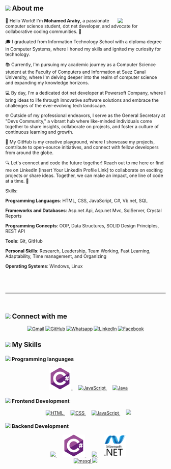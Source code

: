 
## <img src = "https://i.pinimg.com/originals/3f/7e/4e/3f7e4eff7c96e9fe4b8b4b1ff3f7bdb5.gif" width = 6.5%> About me

<img align="right" src="https://github.com/7oSkaaa/7oSkaaa/blob/main/Images/Right_Side.gif?raw=true" width=30%>
<p>
👋 Hello World! I'm <strong>Mohamed Araby</strong>, a passionate computer science student, dot net developer, and advocate for collaborative coding communities. 🚀

🎓 I graduated from Information Technology School with a diploma degree in Computer Systems, where I honed my skills and ignited my curiosity for technology.

📚 Currently, I'm pursuing my academic journey as a Computer Science student at the Faculty of Computers and Information at Suez Canal University, where I'm delving deeper into the realm of computer science and expanding my knowledge horizons.

💻 By day, I'm a dedicated dot net developer at Powersoft Company, where I bring ideas to life through innovative software solutions and embrace the challenges of the ever-evolving tech landscape.

🌐 Outside of my professional endeavors, I serve as the General Secretary at "Devs Community," a vibrant hub where like-minded individuals come together to share insights, collaborate on projects, and foster a culture of continuous learning and growth.

🌟 My GitHub is my creative playground, where I showcase my projects, contribute to open-source initiatives, and connect with fellow developers from around the globe.

🔍 Let's connect and code the future together! Reach out to me here or find me on LinkedIn [Insert Your LinkedIn Profile Link] to collaborate on exciting projects or share ideas. Together, we can make an impact, one line of code at a time. 🌈

Skills:

<strong> Programming Languages</strong>: HTML, CSS, JavaScript, C#, Vb.net, SQL

<strong>Frameworks and Databases</strong>: Asp.net Api, Asp.net Mvc, SqlServer, Crystal Reports

<strong>Programming Concepts</strong>: OOP, Data Structures, SOLID Design Principles, REST API

<strong>Tools</strong>: Git, GitHub

<strong>Personal Skills</strong>: Research, Leadership, Team Working, Fast Learning, Adaptability, Time management,   and Organizing

<strong>Operating Systems</strong>: Windows, Linux

<br>

</p>
<br>
<!-- ## <img src = "https://i.pinimg.com/originals/3f/7e/4e/3f7e4eff7c96e9fe4b8b4b1ff3f7bdb5.gif" width = 6.5%> Top Repositories
<a teget="_black" href=""></a>
 -->
<hr>
<br>

## <img src="https://github.com/7oSkaaa/7oSkaaa/blob/main/Images/Connect-with-me.gif?raw=true" width="10%"> Connect with me

<p align="center">
	<a href="arabym702@gmail.com"><img img src="https://img.shields.io/badge/gmail-%23EA4335.svg?style=plastic&logo=gmail&logoColor=white" alt="Gmail"/></a>
	<a href="https://github.com/MoARABY"><img src="https://img.shields.io/badge/github-%23181717.svg?style=plastic&logo=github&logoColor=white" alt="GitHub"/></a>
	<a href="https://wa.me/0201012209503"><img src="https://img.shields.io/badge/whatsapp-%2325D366.svg?style=plastic&logo=whatsapp&logoColor=white" alt="Whatsapp"/></a>
	<a href="https://https://www.linkedin.com/in/mohamed-araby-ma7/"><img src="https://img.shields.io/badge/linkedin-%230A66C2.svg?style=plastic&logo=linkedin&logoColor=white" alt="LinkedIn"/></a>
	<a href="https://www.facebook.com/Araby.isc/"><img src="https://img.shields.io/badge/facebook-%231877F2.svg?style=plastic&logo=facebook&logoColor=white" alt="Facebook"/></a>
</p>

## <img src="https://media2.giphy.com/media/QssGEmpkyEOhBCb7e1/giphy.gif?cid=ecf05e47a0n3gi1bfqntqmob8g9aid1oyj2wr3ds3mg700bl&rid=giphy.gif" width ="3%"> My Skills

### <img src = "https://github.com/7oSkaaa/7oSkaaa/blob/main/Images/Programming_Languages.gif?raw=true" width=5%> Programming languages

<p align="center"> 
  &emsp;
<a href="https://www.w3schools.com/cs/" target="_blank" rel="noreferrer"> 
<img src="https://raw.githubusercontent.com/devicons/devicon/master/icons/csharp/csharp-original.svg" alt="csharp" width="70"> 
</a>
  &emsp;
  <a href="https://developer.mozilla.org/en-US/docs/Web/JavaScript" target="_blank"> 
     <img alt="JavaScript" src="https://img.shields.io/badge/JavaScript%20-%23F7DF1E.svg?style=plastic&logo=javascript&logoColor=black">
   </a>
  &emsp;
  <a href="https://www.java.com" target="_blank"> 
    <img alt="Java" src="https://img.shields.io/badge/Vb-%23007396.svg?style=plastic&logo=Vb&logoColor=white">
  </a>
</p>

### <img src = "https://github.com/7oSkaaa/7oSkaaa/blob/main/Images/Front_End.gif?raw=true" width=5%> Frontend Development

<p align="center"> 
  &emsp; 
  <a href="https://www.w3.org/html/" target="_blank"> 
   <img alt="HTML" src="https://img.shields.io/badge/HTML5%20-%23E34F26.svg?style=plastic&logo=html5&logoColor=white">
  </a>   
  &emsp;
  <a href="https://www.w3schools.com/css/" target="_blank">
    <img alt="CSS" src="https://img.shields.io/badge/CSS%20-%231572B6.svg?style=plastic&logo=css3&logoColor=white">
  </a> 
  &emsp;
  <a href="https://developer.mozilla.org/en-US/docs/Web/JavaScript" target="_blank"> 
     <img alt="JavaScript" src="https://img.shields.io/badge/JavaScript%20-%23F7DF1E.svg?style=plastic&logo=javascript&logoColor=black">
   </a>
	  &emsp;
  <a href="https://getbootstrap.com" target="_blank" rel="noreferrer"> 
	<img src="https://raw.githubusercontent.com/devicons/devicon/master/icons/bootstrap/bootstrap-plain-wordmark.svg width="70"> 
  </a>
</p>

### <img src = "https://github.com/7oSkaaa/7oSkaaa/blob/main/Images/Software_Tools.gif?raw=true" width=5%> Backend Development

<p align="center">
&emsp;
 <a href="#"> <img src="https://img.shields.io/badge/JavaScript-F7DF1E?style=for-the-badge&logo=javascript&logoColor=black" width="70"> </a>
 &emsp;
<a href="https://www.w3schools.com/cs/" target="_blank" rel="noreferrer"> 
	<img src="https://raw.githubusercontent.com/devicons/devicon/master/icons/csharp/csharp-original.svg" alt="csharp" width="70"> 
</a>
   &emsp;
	<a href="#"> <img src="https://img.shields.io/badge/Visual%20Basic-%20?style=for-the-badge&logo=asp.net&logoColor=white" width="70"> </a>
   &emsp;
<a href="https://dotnet.microsoft.com/" target="_blank" rel="noreferrer"> 
<img src="https://raw.githubusercontent.com/devicons/devicon/master/icons/dot-net/dot-net-original-wordmark.svg" alt="dotnet" width="70"/> 
</a>
     <br/>
	<a href="https://www.microsoft.com/en-us/sql-server" target="_blank" rel="noreferrer"> <img src="https://www.svgrepo.com/show/303229/microsoft-sql-server-logo.svg" alt="mssql" width="70"/> </a> 
   <a href="#"> <img src="https://img.shields.io/badge/MySQL-00000F?style=for-the-badge&logo=mysql&logoColor=white" width="70"> </a>                                  
	<br/>
</p>
<!--
### <img src = "https://github.com/7oSkaaa/7oSkaaa/blob/main/Images/OS.gif?raw=true" width=5%> Operating Systems

<p align="center">
  &emsp;
    <a href="#"><img src="https://img.shields.io/badge/Linux-FCC624?style=plastic&logo=linux&logoColor=black"></a>
  &emsp;
    <a href="#"><img src="https://img.shields.io/badge/Windows-0078D6?style=plastic&logo=windows&logoColor=white"></a>
</p>
</p>
